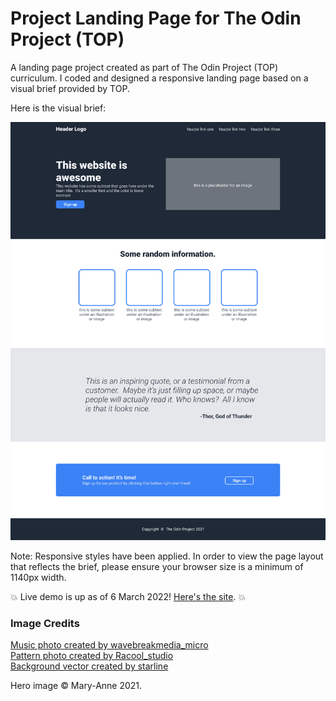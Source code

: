 # Project Landing Page for The Odin Project (TOP)

A landing page project created as part of The Odin Project (TOP) curriculum. I coded and designed a responsive landing page based on a visual brief provided by TOP. 

Here is the visual brief:

![TOP Landing Page Visual Brief](/images/odin-project.png)

Note: Responsive styles have been applied. In order to view the page layout that reflects the brief, please ensure your browser size is a minimum of 1140px width.

:boom: Live demo is up as of 6 March 2022! [Here's the site](https://https://music-lessons.netlify.app/). :boom:

### Image Credits

<a href="https://www.freepik.com/photos/music">Music photo created by wavebreakmedia_micro</a>  
<a href='https://www.freepik.com/photos/pattern'>Pattern photo created by Racool_studio</a>  
<a href='https://www.freepik.com/vectors/background'>Background vector created by starline</a>

Hero image &copy; Mary-Anne 2021.